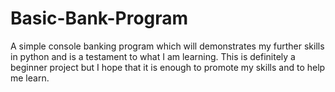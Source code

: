 # Basic-Bank-Program
A simple console banking program which will demonstrates my further skills in python and is a testament to what I am learning. 
This is definitely a beginner project but I hope that it is enough to promote my skills and to help me learn. 
